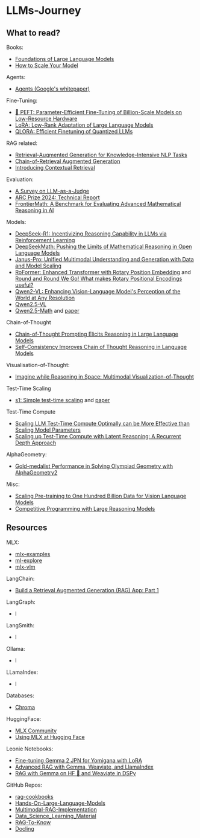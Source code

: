 # LLMs-Journey

## What to read?

Books:
- [Foundations of Large Language Models](https://arxiv.org/pdf/2501.09223)
- [How to Scale Your Model](https://jax-ml.github.io/scaling-book/index)

Agents:
- [Agents (Google's whitepaper)](https://www.kaggle.com/whitepaper-agents)

Fine-Tuning:
- [🤗 PEFT: Parameter-Efficient Fine-Tuning of Billion-Scale Models on Low-Resource Hardware](https://huggingface.co/blog/peft)
- [LoRA: Low-Rank Adaptation of Large Language Models](https://arxiv.org/pdf/2106.09685)
- [QLORA: Efficient Finetuning of Quantized LLMs](https://arxiv.org/pdf/2305.14314)

RAG related:
- [Retrieval-Augmented Generation for Knowledge-Intensive NLP Tasks](https://arxiv.org/abs/2005.11401)
- [Chain-of-Retrieval Augmented Generation](https://arxiv.org/pdf/2501.14342)
- [Introducing Contextual Retrieval](https://www.anthropic.com/news/contextual-retrieval)

Evaluation:
- [A Survey on LLM-as-a-Judge](https://arxiv.org/pdf/2411.15594)
- [ARC Prize 2024: Technical Report](https://arxiv.org/pdf/2412.04604)
- [FrontierMath: A Benchmark for Evaluating Advanced Mathematical Reasoning in AI](https://arxiv.org/pdf/2411.04872)

Models:
- [DeepSeek-R1: Incentivizing Reasoning Capability in LLMs via Reinforcement Learning](https://arxiv.org/pdf/2501.12948)
- [DeepSeekMath: Pushing the Limits of Mathematical Reasoning in Open Language Models](https://arxiv.org/pdf/2402.03300)
- [Janus-Pro: Unified Multimodal Understanding and Generation with Data and Model Scaling](https://github.com/deepseek-ai/Janus/blob/main/janus_pro_tech_report.pdf)
- [RoFormer: Enhanced Transformer with Rotary Position Embedding](https://arxiv.org/pdf/2104.09864) and [Round and Round We Go! What makes Rotary Positional Encodings useful?](https://arxiv.org/pdf/2410.06205)
- [Qwen2-VL: Enhancing Vision-Language Model's Perception of the World at Any Resolution](https://arxiv.org/abs/2409.12191)
- [Qwen2.5-VL](https://github.com/QwenLM/Qwen2.5-VL?tab=readme-ov-file)
- [Qwen2.5-Math](https://github.com/QwenLM/Qwen2.5-Math?tab=readme-ov-file) and [paper](https://arxiv.org/abs/2409.12122)

Chain-of-Thought
- [Chain-of-Thought Prompting Elicits Reasoning in Large Language Models](https://arxiv.org/abs/2201.11903)
- [Self-Consistency Improves Chain of Thought Reasoning in Language Models](https://arxiv.org/abs/2203.11171)

Visualisation-of-Thought:
- [Imagine while Reasoning in Space: Multimodal Visualization-of-Thought](https://arxiv.org/pdf/2501.07542)

Test-Time Scaling
- [s1: Simple test-time scaling](https://github.com/simplescaling/s1) and [paper](https://arxiv.org/abs/2501.19393)

Test-Time Compute
- [Scaling LLM Test-Time Compute Optimally can be More Effective than Scaling Model Parameters](https://arxiv.org/abs/2408.03314)
- [Scaling up Test-Time Compute with Latent Reasoning: A Recurrent Depth Approach](https://arxiv.org/abs/2502.05171)

AlphaGeometry:
- [Gold-medalist Performance in Solving Olympiad Geometry with AlphaGeometry2](https://arxiv.org/abs/2502.03544)

Misc:
- [Scaling Pre-training to One Hundred Billion Data for Vision Language Models](https://arxiv.org/abs/2502.07617)
- [Competitive Programming with Large Reasoning Models](https://arxiv.org/abs/2502.06807)

## Resources

MLX:
- [mlx-examples](https://github.com/ml-explore/mlx-examples/tree/main)
- [ml-explore](https://github.com/ml-explore)
- [mlx-vlm](https://github.com/Blaizzy/mlx-vlm)

LangChain:
- [Build a Retrieval Augmented Generation (RAG) App: Part 1](https://python.langchain.com/docs/tutorials/rag/)

LangGraph:
- l

LangSmith:
- l

Ollama:
- l

LLamaIndex:
- l

Databases:
- [Chroma](https://www.trychroma.com/home)

HuggingFace:
- [MLX Community](https://huggingface.co/mlx-community)
- [Using MLX at Hugging Face](https://huggingface.co/docs/hub/en/mlx)

Leonie Notebooks:
- [Fine-tuning Gemma 2 JPN for Yomigana with LoRA](https://www.kaggle.com/code/iamleonie/fine-tuning-gemma-2-jpn-for-yomigana-with-lora)
- [Advanced RAG with Gemma, Weaviate, and LlamaIndex](https://www.kaggle.com/code/iamleonie/advanced-rag-with-gemma-weaviate-and-llamaindex)
- [RAG with Gemma on HF 🤗 and Weaviate in DSPy](https://www.kaggle.com/code/iamleonie/rag-with-gemma-on-hf-and-weaviate-in-dspy)

GitHub Repos:
- [rag-cookbooks](https://github.com/athina-ai/rag-cookbooks)
- [Hands-On-Large-Language-Models](https://github.com/HandsOnLLM/Hands-On-Large-Language-Models)
- [Multimodal-RAG-Implementation](https://github.com/CornelliusYW/Multimodal-RAG-Implementation)
- [Data_Science_Learning_Material](https://github.com/CornelliusYW/Data_Science_Learning_Material)
- [RAG-To-Know](https://github.com/CornelliusYW/RAG-To-Know)
- [Docling](https://github.com/DS4SD/docling?tab=readme-ov-file)
